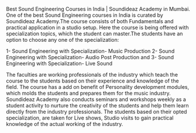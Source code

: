 
Best Sound Engineering Courses in India | Soundideaz Academy in Mumbai.
One of the best Sound Engineering courses in India is curated by Soundideaz Academy.The course consists of both Fundamentals and practical application in a studio setup. Here the course is being offered with specialization topics, which the student can master.The students have an option to choose any one of the specialization:

1- Sound Engineering with Specialization- Music Production
2- Sound Engineering with Specialization- Audio Post Production and
3- Sound Engineering with Specialization- Live Sound

The faculties are working professionals of the industry which teach the course to the students based on their experience and knowledge of the field. The course has a add on benefit of Personality development modules, which molds the students and prepares them for the music industry. 
Soundideaz Academy also conducts seminars and workshops weekly as a student activity to nurture the creativity of the students and help them learn directly from the industry professionals.
The students based on their opted specialization, are taken for Live shows, Studio visits to gain practical knowledge of the actual working of the industry.
